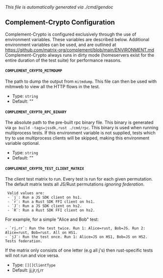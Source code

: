 *This file is automatically generated via ./cmd/gendoc*

## Complement-Crypto Configuration
Complement-Crypto is configured exclusively through the use of environment variables. These variables are described below. Additional environment variables can be used, and are outlined at https://github.com/matrix-org/complement/blob/main/ENVIRONMENT.md 
Complement-Crypto always runs in dirty mode (homeservers exist for the entire duration of the test suite) for performance reasons.

#### `COMPLEMENT_CRYPTO_MITMDUMP`
The path to dump the output from `mitmdump`. This file can then be used with mitmweb to view all the HTTP flows in the test.  
- Type: `string`
- Default: ""

#### `COMPLEMENT_CRYPTO_RPC_BINARY`
The absolute path to the pre-built rpc binary file. This binary is generated via `go build -tags=jssdk,rust ./cmd/rpc`. This binary is used when running multiprocess tests. If this environment variable is not supplied, tests which try to use multiprocess clients will be skipped, making this environment variable optional.  
- Type: `string`
- Default: ""

#### `COMPLEMENT_CRYPTO_TEST_CLIENT_MATRIX`
The client test matrix to run. Every test is run for each given permutation. The default matrix tests all JS/Rust permutations _ignoring federation_. 
```
 Valid values are:
 - `j`: Run a JS SDK client on hs1.
 - `r`: Run a Rust SDK FFI client on hs1.
 - `J`: Run a JS SDK client on hs2.
 - `R`: Run a Rust SDK FFI client on hs2.
 ```
 For example, for a simple "Alice and Bob" test:
 ```
 - `rj,rr`: Run the test twice. Run 1: Alice=rust, Bob=JS. Run 2: Alice=rust, Bob=rust. All on HS1.
 - `jJ`: Run the test once. Run 1: Alice=JS on HS1, Bob=JS on HS2. Tests federation.
 ```
 If the matrix only consists of one letter (e.g all j's) then rust-specific tests will not run and vice versa.
 
 
- Type: `[][]ClientType`
- Default: jj,jr,rj,rr
